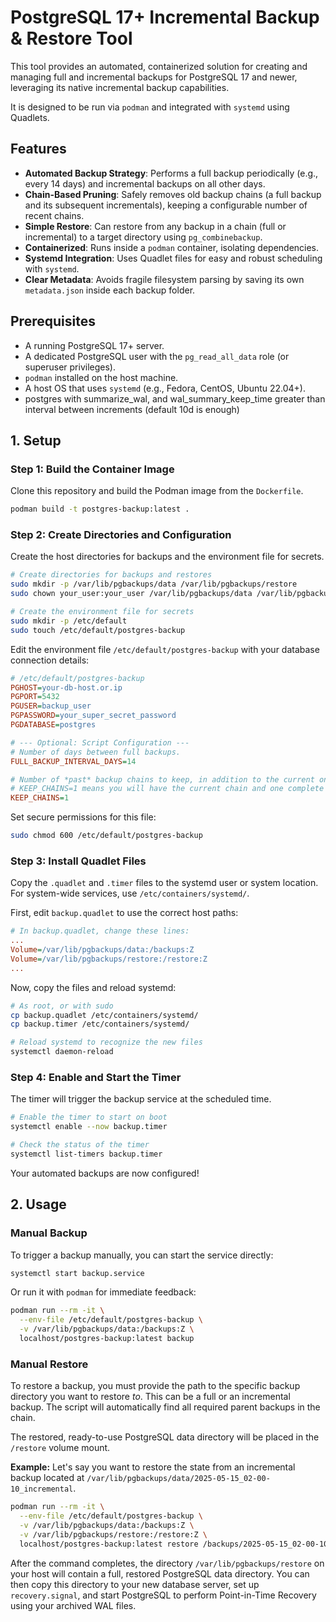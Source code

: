 # PostgreSQL 17+ Incremental Backup & Restore Tool

This tool provides an automated, containerized solution for creating and managing full and incremental backups for PostgreSQL 17 and newer, leveraging its native incremental backup capabilities.

It is designed to be run via `podman` and integrated with `systemd` using Quadlets.

## Features

- **Automated Backup Strategy**: Performs a full backup periodically (e.g., every 14 days) and incremental backups on all other days.
- **Chain-Based Pruning**: Safely removes old backup chains (a full backup and its subsequent incrementals), keeping a configurable number of recent chains.
- **Simple Restore**: Can restore from any backup in a chain (full or incremental) to a target directory using `pg_combinebackup`.
- **Containerized**: Runs inside a `podman` container, isolating dependencies.
- **Systemd Integration**: Uses Quadlet files for easy and robust scheduling with `systemd`.
- **Clear Metadata**: Avoids fragile filesystem parsing by saving its own `metadata.json` inside each backup folder.

## Prerequisites

- A running PostgreSQL 17+ server.
- A dedicated PostgreSQL user with the `pg_read_all_data` role (or superuser privileges).
- `podman` installed on the host machine.
- A host OS that uses `systemd` (e.g., Fedora, CentOS, Ubuntu 22.04+).
- postgres with summarize_wal, and wal_summary_keep_time greater than interval between increments (default 10d is enough)

## 1. Setup

### Step 1: Build the Container Image

Clone this repository and build the Podman image from the `Dockerfile`.

```bash
podman build -t postgres-backup:latest .
```

### Step 2: Create Directories and Configuration

Create the host directories for backups and the environment file for secrets.

```bash
# Create directories for backups and restores
sudo mkdir -p /var/lib/pgbackups/data /var/lib/pgbackups/restore
sudo chown your_user:your_user /var/lib/pgbackups/data /var/lib/pgbackups/restore

# Create the environment file for secrets
sudo mkdir -p /etc/default
sudo touch /etc/default/postgres-backup
```

Edit the environment file `/etc/default/postgres-backup` with your database connection details:

```ini
# /etc/default/postgres-backup
PGHOST=your-db-host.or.ip
PGPORT=5432
PGUSER=backup_user
PGPASSWORD=your_super_secret_password
PGDATABASE=postgres

# --- Optional: Script Configuration ---
# Number of days between full backups.
FULL_BACKUP_INTERVAL_DAYS=14

# Number of *past* backup chains to keep, in addition to the current one.
# KEEP_CHAINS=1 means you will have the current chain and one complete old chain.
KEEP_CHAINS=1
```

Set secure permissions for this file:

```bash
sudo chmod 600 /etc/default/postgres-backup
```

### Step 3: Install Quadlet Files

Copy the `.quadlet` and `.timer` files to the systemd user or system location. For system-wide services, use `/etc/containers/systemd/`.

First, edit `backup.quadlet` to use the correct host paths:

```ini
# In backup.quadlet, change these lines:
...
Volume=/var/lib/pgbackups/data:/backups:Z
Volume=/var/lib/pgbackups/restore:/restore:Z
...
```

Now, copy the files and reload systemd:

```bash
# As root, or with sudo
cp backup.quadlet /etc/containers/systemd/
cp backup.timer /etc/containers/systemd/

# Reload systemd to recognize the new files
systemctl daemon-reload
```

### Step 4: Enable and Start the Timer

The timer will trigger the backup service at the scheduled time.

```bash
# Enable the timer to start on boot
systemctl enable --now backup.timer

# Check the status of the timer
systemctl list-timers backup.timer
```

Your automated backups are now configured!

## 2. Usage

### Manual Backup

To trigger a backup manually, you can start the service directly:

```bash
systemctl start backup.service
```

Or run it with `podman` for immediate feedback:

```bash
podman run --rm -it \
  --env-file /etc/default/postgres-backup \
  -v /var/lib/pgbackups/data:/backups:Z \
  localhost/postgres-backup:latest backup
```

### Manual Restore

To restore a backup, you must provide the path to the specific backup directory you want to restore *to*. This can be a full or an incremental backup. The script will automatically find all required parent backups in the chain.

The restored, ready-to-use PostgreSQL data directory will be placed in the `/restore` volume mount.

**Example:** Let's say you want to restore the state from an incremental backup located at `/var/lib/pgbackups/data/2025-05-15_02-00-10_incremental`.

```bash
podman run --rm -it \
  --env-file /etc/default/postgres-backup \
  -v /var/lib/pgbackups/data:/backups:Z \
  -v /var/lib/pgbackups/restore:/restore:Z \
  localhost/postgres-backup:latest restore /backups/2025-05-15_02-00-10_incremental
```

After the command completes, the directory `/var/lib/pgbackups/restore` on your host will contain a full, restored PostgreSQL data directory. You can then copy this directory to your new database server, set up `recovery.signal`, and start PostgreSQL to perform Point-in-Time Recovery using your archived WAL files.